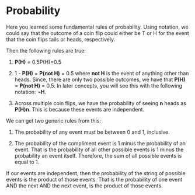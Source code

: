 # Probability

Here you learned some fundamental rules of probability. Using notation, we could say that the outcome of a coin flip could either be T or H for the event that the coin flips tails or heads, respectively.

Then the following rules are true:

1. **P(H)** = 0.5P(H)=0.5

2. 1 - **P(H)** = **P(not H)** = 0.5
  where **not H** is the event of anything other than heads. Since, there are only two possible outcomes, we have that **P(H)** = **P(not H)** = 0.5. In later concepts, you will see this with the following notation: **¬H**.

3. Across multiple coin flips, we have the probability of seeing **n** heads as
**P(H)n**. This is because these events are independent.

We can get two generic rules from this:

1. The probability of any event must be between 0 and 1, inclusive.

2. The probability of the compliment event is 1 minus the probability of an event. That is the probability of all other possible events is 1 minus the probability an event itself. Therefore, the sum of all possible events is equal to 1.

If our events are independent, then the probability of the string of possible events is the product of those events. That is the probability of one event AND the next AND the next event, is the product of those events.
